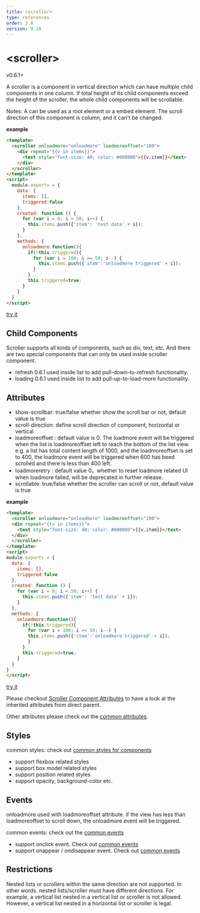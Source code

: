 ```yaml
---
title: <scroller>
type: references
order: 2.8
version: 0.10
---
```


# &lt;scroller&gt;
<span class="weex-version">v0.6.1+</span>

A scroller is a component in vertical direction which can have multiple child components in one column. If total height of its child components exceed the height of the scroller, the whole child components will be scrollable.

Notes: A <scroller> can be used as a root element or a embed element. The scroll direction of this component is column, and it can't be changed.


**example**

```html
<template>
  <scroller onloadmore="onloadmore" loadmoreoffset="100">
    <div repeat="{{v in items}}">
      <text style="font-size: 40; color: #000000">{{v.item}}</text>
    </div>
  </scroller>
</template>
<script>
  module.exports = {
    data: {
      items: [],
      triggered:false
    },
    created: function () {
      for (var i = 0; i < 50; i++) {
        this.items.push({'item': 'test data' + i});
      }
    },
    methods: {
      onloadmore:function(){
        if(!this.triggered){
          for (var i = 100; i >= 50; i--) {
            this.items.push({'item':'onloadmore triggered' + i});
          }
        }
        this.triggered=true;
      }
    }
  }
</script>
```

[try it](http://dotwe.org/acf155122b9457211165680b01fae1c2)

## Child Components

Scroller supports all kinds of components, such as div, text, etc.
And there are two special components that can only be used inside scroller component.

* refresh 0.6.1 used inside list to add pull-down-to-refresh functionality. 
* loading 0.6.1 used inside list to add pull-up-to-load-more functionality. 


## Attributes

* show-scrollbar: true/false whether show the scroll bar or not, default value is true
* scroll-direction: <string> define scroll direction of component, horizontal or vertical
* loadmoreoffset : <number> default value is 0. The loadmore event will be triggered when the list is loadmoreoffset left to reach the bottom of the list view. e.g. a list has total content length of 1000, and the loadmoreoffset is set to 400, the loadmore event will be triggered when 600 has beed scrolled and there is less than 400 left.
* loadmoreretry : <number> default value 0，whether to reset loadmore related UI when loadmore failed, will be deprecated in further release.
* scrollable: true/false whether the scroller can scroll or not, default value is true

**example**

```html
<template>
  <scroller onloadmore="onloadmore" loadmoreoffset="100">
  <div repeat="{{v in items}}">
    <text style="font-size: 40; color: #000000">{{v.item}}</text>
  </div>
  </scroller>
</template>
<script>
module.exports = {
  data: {
    items: [],
    triggered:false
  },
  created: function () {
    for (var i = 0; i < 50; i++) {
      this.items.push({'item': 'test data' + i});
    }
  },
  methods: {
    onloadmore:function(){
      if(!this.triggered){
        for (var i = 100; i >= 50; i--) {
        this.items.push({'item':'onloadmore triggered' + i});
        }
      }
      this.triggered=true;
    }
  }
}
</script>
```

[try it](http://dotwe.org/acf155122b9457211165680b01fae1c2)


Please checkout [Scroller Component Attributes]() to have a look at the inherited attributes from direct parent.

Other attributes please check out the [common     attributes](../common-attrs.html).

## Styles

common styles: check out [common styles for components](../common-style.html)

* support flexbox related styles
* support box model related styles
* support position related styles
* support opacity, background-color etc.


## Events

onloadmore  used with loadmoreoffset attribute. if the view has less than loadmoreoffset to scroll down, the onloadmore event will be triggered.

common events: check out the [common events](../common-event.html)

* support onclick event. Check out [common events](../common-event.html)
* support onappear / ondisappear event. Check out [common events](../common-event.html)



## Restrictions

Nested lists or scrollers within the same direction are not supported. In other words. nested lists/scroller must have different directions.
For example, a vertical list nested in a vertical list or scroller is not allowed. However, a vertical list nested in a horizontal list or scroller is legal.


